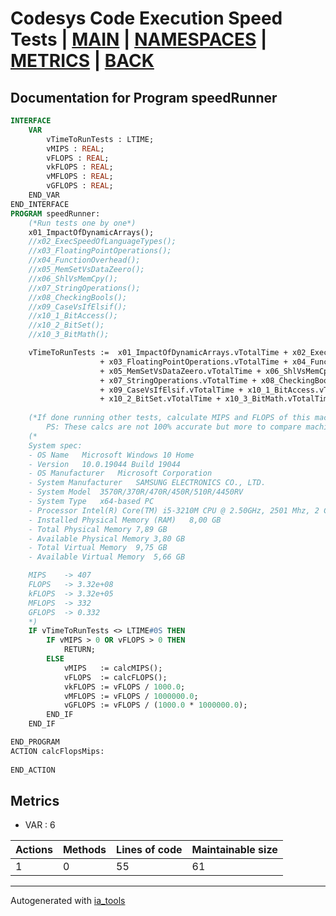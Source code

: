 # Codesys Code Execution Speed Tests | [MAIN] | [NAMESPACES] | [METRICS] | [BACK]  

## Documentation for Program speedRunner  

```pascal
INTERFACE
    VAR 
        vTimeToRunTests : LTIME;
        vMIPS : REAL;
        vFLOPS : REAL;
        vkFLOPS : REAL;
        vMFLOPS : REAL;
        vGFLOPS : REAL;
    END_VAR
END_INTERFACE
PROGRAM speedRunner:
    (*Run tests one by one*)
    x01_ImpactOfDynamicArrays();
    //x02_ExecSpeedOfLanguageTypes();
    //x03_FloatingPointOperations();
    //x04_FunctionOverhead();
    //x05_MemSetVsDataZeero();
    //x06_ShlVsMemCpy();
    //x07_StringOperations();
    //x08_CheckingBools();
    //x09_CaseVsIfElsif();
    //x10_1_BitAccess();
    //x10_2_BitSet();
    //x10_3_BitMath();

    vTimeToRunTests :=  x01_ImpactOfDynamicArrays.vTotalTime + x02_ExecSpeedOfLanguageTypes.vTotalTime
    				+ x03_FloatingPointOperations.vTotalTime + x04_FunctionOverhead.vTotalTime
    				+ x05_MemSetVsDataZeero.vTotalTime + x06_ShlVsMemCpy.vTotalTime
    				+ x07_StringOperations.vTotalTime + x08_CheckingBools.vTotalTime
    				+ x09_CaseVsIfElsif.vTotalTime + x10_1_BitAccess.vTotalTime
    				+ x10_2_BitSet.vTotalTime + x10_3_BitMath.vTotalTime;
    				
    (*If done running other tests, calculate MIPS and FLOPS of this machine
    	PS: These calcs are not 100% accurate but more to compare machine to machine*)
    (*
    System spec:
    - OS Name	Microsoft Windows 10 Home	
    - Version	10.0.19044 Build 19044	
    - OS Manufacturer	Microsoft Corporation	
    - System Manufacturer	SAMSUNG ELECTRONICS CO., LTD.	
    - System Model	3570R/370R/470R/450R/510R/4450RV	
    - System Type	x64-based PC	
    - Processor	Intel(R) Core(TM) i5-3210M CPU @ 2.50GHz, 2501 Mhz, 2 Core(s), 4 Logical Processor(s)	
    - Installed Physical Memory (RAM)	8,00 GB	
    - Total Physical Memory	7,89 GB	
    - Available Physical Memory	3,80 GB	
    - Total Virtual Memory	9,75 GB	
    - Available Virtual Memory	5,66 GB	

    MIPS 	-> 407
    FLOPS 	-> 3.32e+08
    kFLOPS 	-> 3.32e+05
    MFLOPS 	-> 332
    GFLOPS 	-> 0.332
    *)
    IF vTimeToRunTests <> LTIME#0S THEN
    	IF vMIPS > 0 OR vFLOPS > 0 THEN
    		RETURN;
    	ELSE
    		vMIPS 	:= calcMIPS();
    		vFLOPS	:= calcFLOPS();
    		vkFLOPS := vFLOPS / 1000.0;
    		vMFLOPS := vFLOPS / 1000000.0;
    		vGFLOPS := vFLOPS / (1000.0 * 1000000.0);
    	END_IF
    END_IF

END_PROGRAM
ACTION calcFlopsMips:
    
END_ACTION
```

## Metrics  

- VAR : 6

| Actions | Methods | Lines of code | Maintainable size |
| ------- | ------- | ------------- | ----------------- |
| 1 | 0 | 55 | 61 |

---
Autogenerated with [ia_tools](https://github.com/tkucic/ia_tools)  

[MAIN]: ../../../../index_st.md
[NAMESPACES]: ../../nsList_st.md
[METRICS]: ../../../metrics_st.md
[BACK]: ../nsMain_st.md
